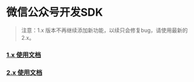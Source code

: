# 微信公众号开发SDK

>
> 注意：1.x 版本不再继续添加新功能，以续只会修复bug，请使用最新的2.x。
>

### [1.x 使用文档](//github.com/cdcchen/wechat-client/wiki/1.x%20使用文档)
### [2.x 使用文档](//github.com/cdcchen/wechat-client/wiki)
